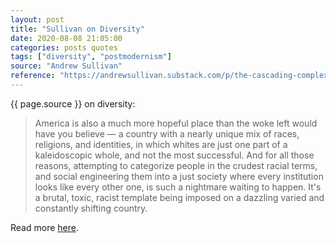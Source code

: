 ```yaml
---
layout: post
title: "Sullivan on Diversity"
date: 2020-08-08 21:05:00
categories: posts quotes
tags: ["diversity", "postmodernism"]
source: "Andrew Sullivan"
reference: "https://andrewsullivan.substack.com/p/the-cascading-complexity-of-diversity"
---
```


{{ page.source }} on diversity:

> America is also a much more hopeful place than the woke left would have you believe — a country with a nearly unique mix of races, religions, and identities, in which whites are just one part of a kaleidoscopic whole, and not the most successful. And for all those reasons, attempting to categorize people in the crudest racial terms, and social engineering them into a just society where every institution looks like every other one, is such a nightmare waiting to happen. It's a brutal, toxic, racist template being imposed on a dazzling varied and constantly shifting country.

Read more [here]({{page.reference}}).